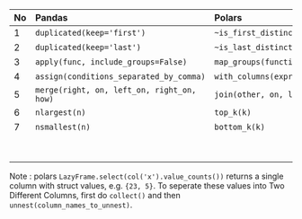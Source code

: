| No |                  Pandas                     |                    Polars                       |
| :- | :------------------------------------------ | :---------------------------------------------- |
| 1  | `duplicated(keep='first')`                  | `~is_first_distinct()`                          |
| 2  | `duplicated(keep='last')`                   | `~is_last_distinct()`                           |
| 3  | `apply(func, include_groups=False)`         | `map_groups(function, schema=None)`             |
| 4  | `assign(conditions_separated_by_comma)`     | `with_columns(expressions_separated_by_comma)`  |
| 5  | `merge(right, on, left_on, right_on, how)`  | `join(other, on, left_on, right_on, how)`       |
| 6  |  `nlargest(n)`                              |  `top_k(k)`                                     |
| 7  |  `nsmallest(n)`                             |  `bottom_k(k)`                                  |
|   |  |  |
|   |  |  |
|   |  |  |
|   |  |  |
|   |  |  |
|   |  |  |
|   |  |  |
|   |  |  |

Note : polars `LazyFrame.select(col('x').value_counts())` returns a single column with struct values, e.g. `{23, 5}`. To seperate these values into Two Different Columns, first do `collect()` and then `unnest(column_names_to_unnest)`.